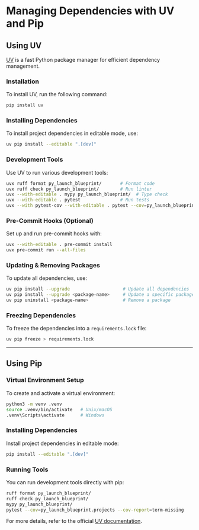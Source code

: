 <!--
Copyright (c) 2025, Steve Morin

Permission is hereby granted, free of charge, to any person obtaining a copy of this software and associated documentation files (the "Software"), to deal in the Software without restriction, including without limitation the rights to use, copy, modify, merge, publish, distribute, sublicense, and/or sell copies of the Software, and to permit persons to whom the Software is furnished to do so, subject to the following conditions:

The above copyright notice and this permission notice shall be included in all copies or substantial portions of the Software.

THE SOFTWARE IS PROVIDED "AS IS", WITHOUT WARRANTY OF ANY KIND, EXPRESS OR IMPLIED, INCLUDING BUT NOT LIMITED TO THE WARRANTIES OF MERCHANTABILITY, FITNESS FOR A PARTICULAR PURPOSE AND NONINFRINGEMENT. IN NO EVENT SHALL THE AUTHORS OR COPYRIGHT HOLDERS BE LIABLE FOR ANY CLAIM, DAMAGES OR OTHER LIABILITY, WHETHER IN AN ACTION OF CONTRACT, TORT OR OTHERWISE, ARISING FROM, OUT OF OR IN CONNECTION WITH THE SOFTWARE OR THE USE OR OTHER DEALINGS IN THE SOFTWARE.
-->
# Managing Dependencies with UV and Pip

## Using UV
[UV](https://github.com/astral-sh/uv) is a fast Python package manager for efficient dependency management.

### Installation
To install UV, run the following command:

```sh
pip install uv
```

### Installing Dependencies
To install project dependencies in editable mode, use:

```sh
uv pip install --editable ".[dev]"
```

### Development Tools
Use UV to run various development tools:

```sh
uvx ruff format py_launch_blueprint/       # Format code
uvx ruff check py_launch_blueprint/        # Run linter
uvx --with-editable . mypy py_launch_blueprint/  # Type check
uvx --with-editable . pytest               # Run tests
uvx --with pytest-cov --with-editable . pytest --cov=py_launch_blueprint.projects --cov-report=term-missing  # Test coverage
```

### Pre-Commit Hooks (Optional)
Set up and run pre-commit hooks with:

```sh
uvx --with-editable . pre-commit install
uvx pre-commit run --all-files
```

### Updating & Removing Packages
To update all dependencies, use:

```sh
uv pip install --upgrade                    # Update all dependencies
uv pip install --upgrade <package-name>     # Update a specific package
uv pip uninstall <package-name>             # Remove a package
```

### Freezing Dependencies
To freeze the dependencies into a `requirements.lock` file:

```sh
uv pip freeze > requirements.lock
```

---

## Using Pip

### Virtual Environment Setup
To create and activate a virtual environment:

```sh
python3 -m venv .venv
source .venv/bin/activate   # Unix/macOS
.venv\Scripts\activate      # Windows
```

### Installing Dependencies
Install project dependencies in editable mode:

```sh
pip install --editable ".[dev]"
```

### Running Tools
You can run development tools directly with pip:

```sh
ruff format py_launch_blueprint/
ruff check py_launch_blueprint/
mypy py_launch_blueprint/
pytest --cov=py_launch_blueprint.projects --cov-report=term-missing
```


For more details, refer to the official [UV documentation](https://github.com/astral-sh/uv).
